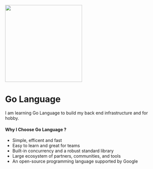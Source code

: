 <img height="250px" width="auto" src="https://github.com/bicakciberk/Go-Language/assets/120296952/296c93dd-7900-4350-a1fa-bafc84f4a1f4"></img>

# Go Language
I am learning Go Language to build my back end infrastructure and for hobby.

#### Why I Choose Go Language ?
- Simple, efficent and fast
- Easy to learn and great for teams
- Built-in concurrency and a robust standard library
- Large ecosystem of partners, communities, and tools
- An open-source programming language supported by Google

